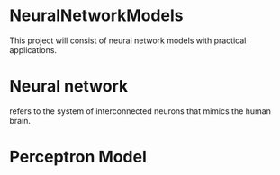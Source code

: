 # NeuralNetworkModels
This project will consist of neural network models with practical applications.

# Neural network 
refers to the system of interconnected neurons that mimics the human brain.

# Perceptron Model

